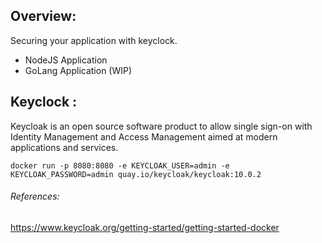 ## Overview:

Securing your application with keyclock.

- NodeJS Application 
- GoLang Application (WIP)


## Keyclock :

Keycloak is an open source software product to allow single sign-on with Identity Management and 
Access Management aimed at modern applications and services.

`
docker run -p 8080:8080 -e KEYCLOAK_USER=admin -e KEYCLOAK_PASSWORD=admin quay.io/keycloak/keycloak:10.0.2
`

###### References:
 
https://www.keycloak.org/getting-started/getting-started-docker


